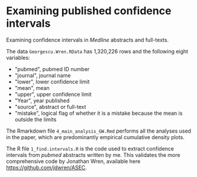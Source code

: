 # Examining published confidence intervals
Examining confidence intervals in _Medline_ abstracts and full-texts.

The data `Georgescu.Wren.RData` has 1,320,226 rows and the following eight variables:
* "pubmed", pubmed ID number 
* "journal", journal name
* "lower", lower confidence limit  
* "mean", mean    
* "upper", upper confidence limit   
* "Year", year published    
* "source", abstract or full-text
* "mistake", logical flag of whether it is a mistake because the mean is outside the limits

The Rmarkdown file `4_main_analysis_GW.Rmd` performs all the analyses used in the paper, which are predominantly empirical cumulative density plots.

The R file `1_find.intervals.R` is the code used to extract confidence intervals from _pubmed_ abstracts written by me. This validates the more comprehensive code by Jonathan Wren, available here https://github.com/jdwren/ASEC.
